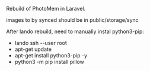 Rebuild of PhotoMem in Laravel.

images to by synced should be in public/storage/sync

After lando rebuild, need to manually instal python3-pip:
- lando ssh --user root
- apt-get update
- apt-get install python3-pip -y
- python3 -m pip install pillow
